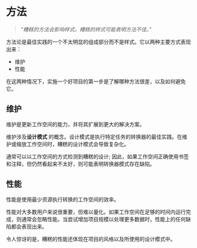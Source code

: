 # 方法 #

> *“糟糕的方法会影响样式。糟糕的样式可能表明方法不佳。”*

方法论是最佳实践的一个不太明显的组成部分而不是样式。它以两种主要方式表现出来：

- 维护
- 性能

在这两种情况下，实施一个好项目的第一步是了解哪种方法很差，以及如何避免它。

## 维护 ##

维护是更新工作空间的能力，并将其扩展到更大的解决方案。

维护涉及**设计模式** 的概念。设计模式是执行特定任务的转换器的最佳实践。在维护或缩放工作空间时，糟糕的设计模式会导致复杂化。

通常可以以工作空间的方式检测到糟糕的设计; 因此，如果工作空间正确使用书签和注释，但仍然看起来不太好，则可能表明转换器模式存在缺陷。


## 性能 ##

性能是使用最少资源执行转换的工作空间的效率。

性能对大多数用户来说很重要，但难以量化。如果工作空间在足够的时间内运行完成，则通常会忽略性能。当尝试增加项目规模以处理更多数据时，性能上的任何缺陷都会表现出来。

令人惊讶的是，糟糕的性能还体现在项目的风格以及所使用的设计模式中。
